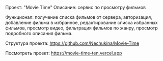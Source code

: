 Проект: "Movie Time"
Описание: сервис по просмотру фильмов

Функционал: получение списка фильмов от сервера, авторизация, добавление фильма в избранное, редактирование списка избранных фильмов, просмотр видео, фильтрация фильмов по жанру, просмотр подробного описания фильма.


Структура проекта: https://github.com/Nechukina/Movie-Time

Посмотреть проект: https://movie-time-ten.vercel.app
